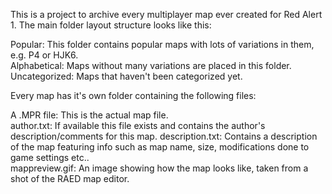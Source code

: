 This is a project to archive every multiplayer map ever created for Red Alert 1. The main folder layout structure looks like this:

Popular: This folder contains popular maps with lots of variations in them, e.g. P4 or HJK6.  
Alphabetical: Maps without many variations are placed in this folder.  
Uncategorized: Maps that haven't been categorized yet.  

Every map has it's own folder containing the following files:

A .MPR file: This is the actual map file.  
author.txt: If available this file exists and contains the author's description/comments for this map.
description.txt: Contains a description of the map featuring info such as map name, size, modifications done to game settings etc..  
mappreview.gif: An image showing how the map looks like, taken from a shot of the RAED map editor.  